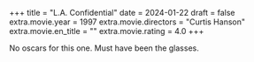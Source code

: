 +++
title = "L.A. Confidential"
date = 2024-01-22
draft = false
extra.movie.year = 1997
extra.movie.directors = "Curtis Hanson"
extra.movie.en_title = ""
extra.movie.rating = 4.0
+++

No oscars for this one. Must have been the glasses.<!-- more -->